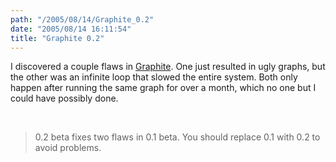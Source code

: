 ```yaml
---
path: "/2005/08/14/Graphite_0.2" 
date: "2005/08/14 16:11:54" 
title: "Graphite 0.2" 
---
```

<p>I discovered a couple flaws in <a href="http://www.randomchaos.com/software/dashboard/graphite/">Graphite</a>. One just resulted in ugly graphs, but the other was an infinite loop that slowed the entire system. Both only happen after running the same graph for over a month, which no one but I could have possibly done.</p><br><blockquote>0.2 beta fixes two flaws in 0.1 beta. You should replace 0.1 with 0.2 to avoid problems.</blockquote>